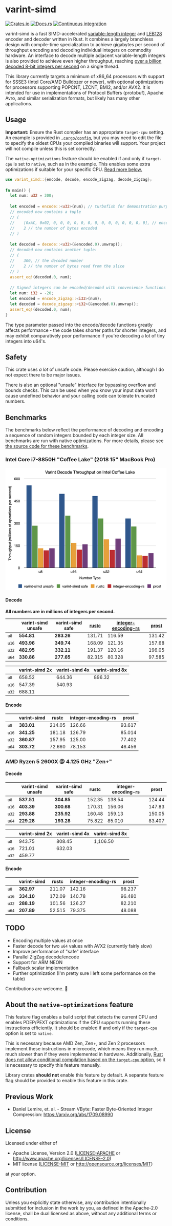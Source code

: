 varint-simd
==
[![Crates.io](https://img.shields.io/crates/v/varint-simd)](https://crates.io/crates/varint-simd)
[![Docs.rs](https://docs.rs/varint-simd/badge.svg)](https://docs.rs/varint-simd)
[![Continuous integration](https://github.com/as-com/varint-simd/workflows/Continuous%20integration/badge.svg)](https://github.com/as-com/varint-simd/actions?query=workflow%3A%22Continuous+integration%22)

varint-simd is a fast SIMD-accelerated [variable-length integer](https://developers.google.com/protocol-buffers/docs/encoding) 
and [LEB128](https://en.wikipedia.org/wiki/LEB128) encoder and decoder written in Rust. It combines a largely branchless
design with compile-time specialization to achieve gigabytes per second of throughput encoding and decoding individual
integers on commodity hardware. An interface to decode multiple adjacent variable-length integers is also provided 
to achieve even higher throughput, reaching [over a billion decoded 8-bit integers per second](#benchmarks) on a single 
thread. 

This library currently targets a minimum of x86_64 processors with support for SSSE3 (Intel Core/AMD Bulldozer or 
newer), with optional optimizations for processors supporting POPCNT, LZCNT, BMI2, and/or AVX2. It is intended for use 
in implementations of Protocol Buffers (protobuf), Apache Avro, and similar serialization formats, but likely has many
other applications.

## Usage
**Important:** Ensure the Rust compiler has an appropriate `target-cpu` setting. An example is provided in
[`.cargo/config`](.cargo/config), but you may need to edit the file to specify the oldest CPUs your compiled
binaries will support. Your project will not compile unless this is set correctly. 

The `native-optimizations` feature should be enabled if and only if `target-cpu` is set to `native`, such as in the 
example. This enables some extra optimizations if suitable for your specific CPU. 
[Read more below.](#about-the-native-optimizations-feature)

```rust
use varint_simd::{encode, decode, encode_zigzag, decode_zigzag};

fn main() {
  let num: u32 = 300;
  
  let encoded = encode::<u32>(num); // turbofish for demonstration purposes, usually not necessary
  // encoded now contains a tuple
  // (
  //    [0xAC, 0x02, 0, 0, 0, 0, 0, 0, 0, 0, 0, 0, 0, 0, 0, 0], // encoded in a 128-bit vector
  //    2 // the number of bytes encoded
  // )
  
  let decoded = decode::<u32>(&encoded.0).unwrap();
  // decoded now contains another tuple:
  // (
  //    300, // the decoded number
  //    2 // the number of bytes read from the slice
  // )
  assert_eq!(decoded.0, num);
  
  // Signed integers can be encoded/decoded with convenience functions encode_zigzag and decode_zigzag
  let num: i32 = -20;
  let encoded = encode_zigzag::<i32>(num);
  let decoded = decode_zigzag::<i32>(&encoded.0).unwrap();
  assert_eq!(decoded.0, num);
}
```

The type parameter passed into the encode/decode functions greatly affects performance - the code takes shorter paths
for shorter integers, and may exhibit comparatively poor performance if you're decoding a lot of tiny integers 
into u64's.

## Safety
This crate uses *a lot* of unsafe code. Please exercise caution, although I do not expect there to be major issues.

There is also an optional "unsafe" interface for bypassing overflow and bounds checks. This can be used when you know 
your input data won't cause undefined behavior and your calling code can tolerate truncated numbers.

## Benchmarks
The benchmarks below reflect the performance of decoding and encoding a sequence of random integers bounded by each 
integer size. All benchmarks are run with native optimizations. 
For more details, please see [the source code for these benchmarks](benches/varint_bench.rs).

### Intel Core i7-8850H "Coffee Lake" (2018 15" MacBook Pro)

![benchmark graph](images/benchmark.png)

#### Decode
**All numbers are in millions of integers per second.**

|       |   varint-simd unsafe   |   varint-simd safe   | [rustc](https://github.com/nnethercote/rust/blob/0f6f2d681b39c5f95459cd09cb936b6ceb27cd82/compiler/rustc_serialize/src/leb128.rs) | [integer-encoding-rs](https://github.com/dermesser/integer-encoding-rs) | [prost](https://github.com/danburkert/prost) |
|-------|------------------------|----------------------|--------|---------------------|--------|
| `u8`  |             **554.81** |           **283.26** | 131.71 |              116.59 | 131.42 |
| `u16` |             **493.96** |           **349.74** | 168.09 |              121.35 | 157.68 |
| `u32` |             **482.95** |           **332.11** | 191.37 |              120.16 | 196.05 |
| `u64` |             **330.86** |           **277.65** | 82.315 |              80.328 | 97.585 |

|       | varint-simd 2x | varint-simd 4x | varint-simd 8x |
|-------|----------------|----------------|----------------|
| `u8`  |         658.52 |         644.36 |         896.32 |
| `u16` |         547.39 |         540.93 |                |
| `u32` |         688.11 |                |                |

#### Encode

|       |   varint-simd   | rustc  | integer-encoding-rs | prost  |
|-------|-----------------|--------|---------------------|--------|
| `u8`  |      **383.01** | 214.05 |              126.66 | 93.617 |
| `u16` |      **341.25** | 181.18 |              126.79 | 85.014 |
| `u32` |      **360.87** | 157.95 |              125.00 | 77.402 |
| `u64` |      **303.72** | 72.660 |              78.153 | 46.456 |

### AMD Ryzen 5 2600X @ 4.125 GHz "Zen+"
#### Decode

|       |   varint-simd unsafe   |   varint-simd safe   | rustc  | integer-encoding-rs | prost  |
|-------|------------------------|----------------------|--------|---------------------|--------|
| `u8`  |             **537.51** |           **304.85** | 152.35 |              138.54 | 124.44 |
| `u16` |             **403.39** |           **300.68** | 170.31 |              156.06 | 147.83 |
| `u32` |             **293.88** |           **235.92** | 160.48 |              159.13 | 150.05 |
| `u64` |             **229.28** |           **193.28** | 75.822 |              85.010 | 83.407 |


|       | varint-simd 2x | varint-simd 4x | varint-simd 8x |
|-------|----------------|----------------|----------------|
| `u8`  |         943.75 |         808.45 |       1,106.50 |
| `u16` |         721.01 |         632.03 |                |
| `u32` |         459.77 |                |                |

#### Encode

|       |   varint-simd   | rustc  | integer-encoding-rs | prost  |
|-------|-----------------|--------|---------------------|--------|
| `u8`  |      **362.97** | 211.07 |              142.16 | 98.237 |
| `u16` |      **334.10** | 172.09 |              140.78 | 96.480 |
| `u32` |      **288.19** | 101.56 |              126.27 | 82.210 |
| `u64` |      **207.89** | 52.515 |              79.375 | 48.088 |

## TODO
* Encoding multiple values at once
* Faster decode for two `u64` values with AVX2 (currently fairly slow)
* Improve performance of "safe" interface
* Parallel ZigZag decode/encode
* Support for ARM NEON
* Fallback scalar implementation
* Further optimization (I'm pretty sure I left some performance on the table)

Contributions are welcome. 🙂

## About the `native-optimizations` feature

This feature flag enables a build script that detects the current CPU and enables PDEP/PEXT optimizations if the CPU
supports running these instructions efficiently. It should be enabled if and only if the `target-cpu` option is set to 
`native`.

This is necessary because AMD Zen, Zen+, and Zen 2 processors implement these instructions in microcode, which means
they run much, much slower than if they were implemented in hardware. Additionally, [Rust does not allow conditional
compilation based on the `target-cpu` option](https://github.com/rust-lang/rust/issues/44036), so it is necessary to 
specify this feature manually.

Library crates **should not** enable this feature by default. A separate feature flag should be provided to enable this
feature in this crate. 

## Previous Work

* Daniel Lemire, et. al. - Stream VByte: Faster Byte-Oriented Integer Compression: https://arxiv.org/abs/1709.08990

## License

Licensed under either of

* Apache License, Version 2.0
  ([LICENSE-APACHE](LICENSE-APACHE) or http://www.apache.org/licenses/LICENSE-2.0)
* MIT license
  ([LICENSE-MIT](LICENSE-MIT) or http://opensource.org/licenses/MIT)

at your option.

## Contribution

Unless you explicitly state otherwise, any contribution intentionally submitted
for inclusion in the work by you, as defined in the Apache-2.0 license, shall be
dual licensed as above, without any additional terms or conditions.
